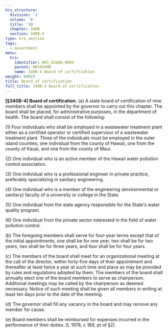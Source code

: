 ```yaml
---
hrs_structure:
  division: '1'
  volume: '6'
  title: '19'
  chapter: 340B
  section: 340B-4
type: hrs_section
tags:
  - Government
menu:
  hrs:
    identifier: HRS_0340B-0004
    parent: HRS0340B
    name: 340B-4 Board of certification
weight: 69025
title: Board of certification
full_title: 340B-4 Board of certification
---
```

**[§340B-4] Board of certification.** (a) A state board of certification of nine members shall be appointed by the governor to carry out this chapter. The board shall be placed, for administrative purposes, in the department of health. The board shall consist of the following:

(1) Four individuals who shall be employed in a wastewater treatment plant either as a certified operator or certified supervisor of a wastewater treatment plant. Three of the individuals must be employed in the outer island counties; one individual from the county of Hawaii, one from the county of Kauai, and one from the county of Maui.

(2) One individual who is an active member of the Hawaii water pollution control association.

(3) One individual who is a professional engineer in private practice, preferably specializing in sanitary engineering.

(4) One individual who is a member of the engineering (environmental or sanitary) faculty of a university or college in the State.

(5) One individual from the state agency responsible for the State's water quality program.

(6) One individual from the private sector interested in the field of water pollution control.

(b) The foregoing members shall serve for four-year terms except that of the initial appointments, one shall be for one year, two shall be for two years, two shall be for three years, and four shall be for four years.

(c) The members of the board shall meet for an organizational meeting at the call of the director, within forty-five days of their appointment and thereafter at least twice a year at such time and place as may be provided by rules and regulations adopted by them. The members of the board shall annually elect one of the board members to serve as chairperson. Additional meetings may be called by the chairperson as deemed necessary. Notice of such meeting shall be given all members in writing at least ten days prior to the date of the meeting.

(d) The governor shall fill any vacancy in the board and may remove any member for cause.

(e) Board members shall be reimbursed for expenses incurred in the performance of their duties. [L 1978, c 169, pt of §2]